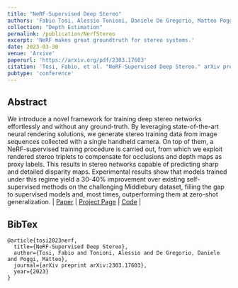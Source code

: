 ```yaml
---
title: "NeRF-Supervised Deep Stereo"
authors: 'Fabio Tosi, Alessio Tonioni, Daniele De Gregorio, Matteo Poggi'
collection: "Depth Estimation"
permalink: /publication/NerfStereo
excerpt: 'NeRF makes great groundtruth for stereo systems.'
date: 2023-03-30
venue: 'Arxive'
paperurl: 'https://arxiv.org/pdf/2303.17603'
citation: 'Tosi, Fabio, et al. "NeRF-Supervised Deep Stereo." arXiv preprint arXiv:2303.17603 (2023).'
pubtype: 'conference'
---
```


## Abstract

We introduce a novel framework for training deep stereo networks effortlessly and without any ground-truth. By leveraging state-of-the-art neural rendering solutions, we generate stereo training data from image sequences collected with a single handheld camera. On top of them, a NeRF-supervised training procedure is carried out, from which we exploit rendered stereo triplets to compensate for occlusions and depth maps as proxy labels. This results in stereo networks capable of predicting sharp and detailed disparity maps. Experimental results show that models trained under this regime yield a 30-40% improvement over existing self-supervised methods on the challenging Middlebury dataset, filling the gap to supervised models and, most times, outperforming them at zero-shot generalization.
| [Paper](https://arxiv.org/pdf/2303.17603) | [Project Page](https://nerfstereo.github.io/) | [Code](https://github.com/fabiotosi92/NeRF-Supervised-Deep-Stereo) |

## BibTex 

```
@article{tosi2023nerf,
  title={NeRF-Supervised Deep Stereo},
  author={Tosi, Fabio and Tonioni, Alessio and De Gregorio, Daniele and Poggi, Matteo},
  journal={arXiv preprint arXiv:2303.17603},
  year={2023}
}
```
